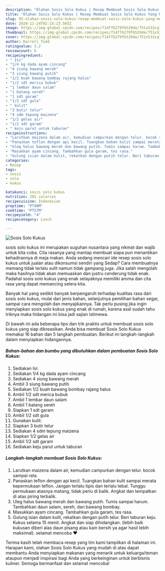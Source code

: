 ```yaml
---
description: "Olahan Sosis Solo Kukus | Resep Membuat Sosis Solo Kukus Yang Menggugah Selera"
title: "Olahan Sosis Solo Kukus | Resep Membuat Sosis Solo Kukus Yang Menggugah Selera"
slug: 92-olahan-sosis-solo-kukus-resep-membuat-sosis-solo-kukus-yang-menggugah-selera
date: 2020-11-24T02:15:23.565Z
image: https://img-global.cpcdn.com/recipes/714ff6279fb529de/751x532cq70/sosis-solo-kukus-foto-resep-utama.jpg
thumbnail: https://img-global.cpcdn.com/recipes/714ff6279fb529de/751x532cq70/sosis-solo-kukus-foto-resep-utama.jpg
cover: https://img-global.cpcdn.com/recipes/714ff6279fb529de/751x532cq70/sosis-solo-kukus-foto-resep-utama.jpg
author: Darrell Todd
ratingvalue: 3.2
reviewcount: 6
recipeingredient:
- " Isi"
- "1/4 kg dada ayam cincang"
- "4 siung bawang merah"
- "3 siung bawang putih"
- "1/2 buah bawang bombay rajang halus"
- "1/2 sdt merica bubuk"
- "1 lembar daun salam"
- "1 batang sereh"
- "1 sdt garam"
- "1/2 sdt gula"
- " kulit"
- "3 butir telur"
- "4 sdm tepung maizena"
- "1/2 gelas air"
- "1/2 sdt garam"
- " keju parut untuk taburan"
recipeinstructions:
- "Larutkan maizena dalam air, kemudian campurkan dengan telur. kocok sampai rata."
- "Panaskan teflon dengan api kecil. Tuangkan bahan kulit sampai merata kepermukaan teflon. Jangan terlalu tipis dan terlalu tebal. Tunggu permukaan atasnya matang, tidak perlu di balik. Angkat dan tempatkan di atas piring terbalik."
- "Uleg halus bawang merah dan bawang putih. Tumis sampai harum. Tambahkan daun salam, sereh, dan bawang bombay."
- "Masukkan ayam cincang. Tambahkan gula garam, tes rasa."
- "Gulung isian dalam kulit, rekatkan dengan putih telur. Beri taburan keju. Kukus selama 15 menit. Angkat dan siap dihidangkan. (lebih baik kukusan diberi alas daun pisang atau kain bersih ya agar hasil lebih maksimal). selamat mencoba ❤️"
categories:
- Resep
tags:
- sosis
- solo
- kukus

katakunci: sosis solo kukus 
nutrition: 201 calories
recipecuisine: Indonesian
preptime: "PT40M"
cooktime: "PT57M"
recipeyield: "4"
recipecategory: Lunch

---
```



![Sosis Solo Kukus](https://img-global.cpcdn.com/recipes/714ff6279fb529de/751x532cq70/sosis-solo-kukus-foto-resep-utama.jpg)


sosis solo kukus ini merupakan suguhan nusantara yang nikmat dan wajib untuk kita coba. Cita rasanya yang mantap membuat siapa pun menantikan kehadirannya di meja makan.
Anda sedang mencari ide resep sosis solo kukus untuk jualan atau dikonsumsi sendiri yang Sedap? Cara membuatnya memang tidak terlalu sulit namun tidak gampang juga. Jika salah mengolah maka hasilnya tidak akan memuaskan dan justru cenderung tidak enak. Padahal sosis solo kukus yang enak selayaknya memiliki aroma dan cita rasa yang dapat memancing selera kita.

Banyak hal yang sedikit banyak berpengaruh terhadap kualitas rasa dari sosis solo kukus, mulai dari jenis bahan, selanjutnya pemilihan bahan segar, sampai cara mengolah dan menyajikannya. Tak perlu pusing jika ingin menyiapkan sosis solo kukus yang enak di rumah, karena asal sudah tahu triknya maka hidangan ini bisa jadi sajian istimewa.




Di bawah ini ada beberapa tips dan trik praktis untuk membuat sosis solo kukus yang siap dikreasikan. Anda bisa membuat Sosis Solo Kukus memakai 16 bahan dan 5 langkah pembuatan. Berikut ini langkah-langkah dalam menyiapkan hidangannya.

<!--inarticleads1-->

##### Bahan-bahan dan bumbu yang dibutuhkan dalam pembuatan Sosis Solo Kukus:

1. Sediakan  Isi:
1. Sediakan 1/4 kg dada ayam cincang
1. Sediakan 4 siung bawang merah
1. Ambil 3 siung bawang putih
1. Sediakan 1/2 buah bawang bombay rajang halus
1. Ambil 1/2 sdt merica bubuk
1. Ambil 1 lembar daun salam
1. Ambil 1 batang sereh
1. Siapkan 1 sdt garam
1. Ambil 1/2 sdt gula
1. Gunakan  kulit:
1. Siapkan 3 butir telur
1. Sediakan 4 sdm tepung maizena
1. Siapkan 1/2 gelas air
1. Ambil 1/2 sdt garam
1. Sediakan  keju parut untuk taburan




<!--inarticleads2-->

##### Langkah-langkah membuat Sosis Solo Kukus:

1. Larutkan maizena dalam air, kemudian campurkan dengan telur. kocok sampai rata.
1. Panaskan teflon dengan api kecil. Tuangkan bahan kulit sampai merata kepermukaan teflon. Jangan terlalu tipis dan terlalu tebal. Tunggu permukaan atasnya matang, tidak perlu di balik. Angkat dan tempatkan di atas piring terbalik.
1. Uleg halus bawang merah dan bawang putih. Tumis sampai harum. Tambahkan daun salam, sereh, dan bawang bombay.
1. Masukkan ayam cincang. Tambahkan gula garam, tes rasa.
1. Gulung isian dalam kulit, rekatkan dengan putih telur. Beri taburan keju. Kukus selama 15 menit. Angkat dan siap dihidangkan. (lebih baik kukusan diberi alas daun pisang atau kain bersih ya agar hasil lebih maksimal). selamat mencoba ❤️




Terima kasih telah membaca resep yang tim kami tampilkan di halaman ini. Harapan kami, olahan Sosis Solo Kukus yang mudah di atas dapat membantu Anda menyiapkan makanan yang menarik untuk keluarga/teman ataupun menjadi inspirasi bagi Anda yang berkeinginan untuk berbisnis kuliner. Semoga bermanfaat dan selamat mencoba!
